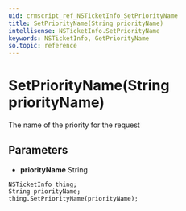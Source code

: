 ```yaml
---
uid: crmscript_ref_NSTicketInfo_SetPriorityName
title: SetPriorityName(String priorityName)
intellisense: NSTicketInfo.SetPriorityName
keywords: NSTicketInfo, GetPriorityName
so.topic: reference
---
```


# SetPriorityName(String priorityName)

The name of the priority for the request

## Parameters

* **priorityName** String

```crmscript
NSTicketInfo thing;
String priorityName;
thing.SetPriorityName(priorityName);
```

